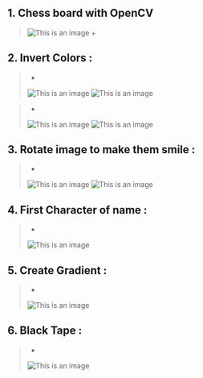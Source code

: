 ## 1. Chess board with OpenCV 
> ![This is an image](https://github.com/kiana-jahanshid/Image-Processing/blob/main/Assignment_26/pics/chess.jpg)
> +  
## 2. Invert Colors :
> +
  > ![This is an image](https://github.com/kiana-jahanshid/Image-Processing/blob/main/Assignment_26/pics/1.jpg) 
  > ![This is an image](https://github.com/kiana-jahanshid/Image-Processing/blob/main/Assignment_26/pics/scshot_girl.jpg)

> +
   > ![This is an image](https://github.com/kiana-jahanshid/Image-Processing/blob/main/Assignment_26/pics/2.jpg) 
   > ![This is an image](https://github.com/kiana-jahanshid/Image-Processing/blob/main/Assignment_26/pics/boy.jpg)

## 3. Rotate image to make them smile :
> +
   > ![This is an image](https://github.com/kiana-jahanshid/Image-Processing/blob/main/Assignment_26/pics/happy_leftman.jpg) 
   > ![This is an image]()
   
## 4. First Character of name :
> +
   >  ![This is an image](https://github.com/kiana-jahanshid/Image-Processing/blob/main/Assignment_26/pics/k.jpg)

## 5. Create Gradient :
> +
   >  ![This is an image](https://github.com/kiana-jahanshid/Image-Processing/blob/main/Assignment_26/pics/gradientt.jpg)

## 6. Black Tape :
> +
   >  ![This is an image](https://github.com/kiana-jahanshid/Image-Processing/blob/main/Assignment_26/pics/black_tape.jpg)

